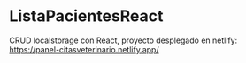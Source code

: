 # ListaPacientesReact

CRUD localstorage con React, proyecto desplegado en netlify: https://panel-citasveterinario.netlify.app/
